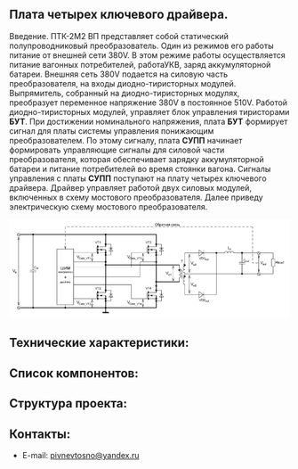 
## Плата четырех ключевого драйвера.  
Введение. ПТК-2М2 ВП представляет собой статический полупроводниковый преобразователь. Один из режимов его работы питание от внешней сети 380V. В этом режиме работы осуществляется  питание вагонных потребителей, работаУКВ, заряд аккумуляторной батареи. Внешняя сеть 380V подается на силовую часть преобразователя, на входы диодно-тиристорных модулей. Выпрямитель, собранный на диодно-тиристорных модулях, преобразует переменное напряжение 380V в постоянное 510V. Работой диодно-тиристорных модулей, управляет блок
управления тиристорами **БУТ**. При достижении номинального напряжения, плата **БУТ** формирует сигнал для платы  системы управления понижающим преобразователем. По этому
сигналу, плата **СУПП** начинает формировать управляющие сигналы для силовой части преобразователя, которая обеспечивает зарядку аккумуляторной батареи и питание потребителей во время стоянки вагона. Сигналы управления с платы **СУПП** поступают на плату четырех ключевого драйвера. Драйвер управляет работой двух силовых модулей, включенных в схему мостового преобразователя.  Далее приведу электрическую схему мостового преобразователя.  

![alt-текст](https://github.com/PivnevNikolay/Electric-drive-and-power-electronics/blob/master/4_CH_DRIVER/photos/002.jpg "") 

## Технические характеристики:   

## Список компонентов:  

## Структура проекта:  

## Контакты:  
+ E-mail: pivnevtosno@yandex.ru  
